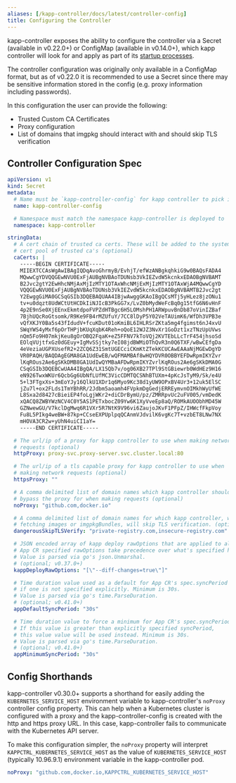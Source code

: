 ```yaml
---
aliases: [/kapp-controller/docs/latest/controller-config]
title: Configuring the Controller
---
```


kapp-controller exposes the ability to configure the controller via a
Secret (available in v0.22.0+) or ConfigMap (available in v0.14.0+), 
which kapp controller will look for and apply as part of its [startup processes](startup.md).

The controller configuration was originally only available in a ConfigMap 
format, but as of v0.22.0 it is recommended to use a Secret since there 
may be sensitive information stored in the config (e.g. proxy information including passwords).

In this configuration the user can provide the following:
- Trusted Custom CA Certificates
- Proxy configuration
- List of domains that imgpkg should interact with and should skip TLS verification

## Controller Configuration Spec

```yaml
apiVersion: v1
kind: Secret
metadata:
  # Name must be `kapp-controller-config` for kapp controller to pick it up
  name: kapp-controller-config

  # Namespace must match the namespace kapp-controller is deployed to
  namespace: kapp-controller

stringData:
  # A cert chain of trusted ca certs. These will be added to the system-wide
  # cert pool of trusted ca's (optional)
  caCerts: |
    -----BEGIN CERTIFICATE-----
    MIIEXTCCAsWgAwIBAgIQDqAvoGhrmyB/EvhjT/efWzANBgkqhkiG9w0BAQsFADA4
    MQwwCgYDVQQGEwNVU0ExFjAUBgNVBAoTDUNsb3VkIEZvdW5kcnkxEDAOBgNVBAMT
    B2Jvc2gtY2EwHhcNMjAxMjIzMTY1OTAxWhcNMjExMjIzMTY1OTAxWjA4MQwwCgYD
    VQQGEwNVU0ExFjAUBgNVBAoTDUNsb3VkIEZvdW5kcnkxEDAOBgNVBAMTB2Jvc2gt
    Y2EwggGiMA0GCSqGSIb3DQEBAQUAA4IBjwAwggGKAoIBgQCsMTj5yHLez8jzONu1
    tv+u0dqzt8UdWCtUtHCDkIiNJIcB3PkGG7x/LvZ0bMydWeFcBq0g15tfG6N6vHnF
    4p2E9nSe0XjEEnxEkmtdpoFVPZdHTBgc6H5LOMshPH1ARWpuvBnDb87oVinIZBaf
    7BjhUQcRoGtsomk/R9Ke9FB4rMZUfuY/7CC8lDyP5Y02VeTAUimK6/WfDh3VPB3e
    vQfXKJY0Ba5s43fIdudV+fcuKDut01oKmiBL6IHLRSrZKta5mg4fgimst6nJ4xvU
    SWqYWS4yMxf6pOrTHPjbKUqXqbK4Reh+oQoE12WJZ3NvXr1GoDzt1xzTNzUpUVws
    nQm5Fo9H07mkjKeu8gOrOBQ2FqaK+eZ5FFNV7kToVQj2KVTEbLLcTrF454jhsoSd
    EOlqVUjtfxGz0dGEuy+IgMvSSjtky7eI08jdBWMiOThQvR3n0Q6TXF/wBwCEfgDa
    4eVeziaUGPXUsefR2+2ZCQ6Z31SmtUGECciCKmKtZTekKCUCAwEAAaNjMGEwDgYD
    VR0PAQH/BAQDAgEGMA8GA1UdEwEB/wQFMAMBAf8wHQYDVR0OBBYEFDwRpmIKYZvr
    lKqROus2Ae6gSKkDMB8GA1UdIwQYMBaAFDwRpmIKYZvrlKqROus2Ae6gSKkDMA0G
    CSqGSIb3DQEBCwUAA4IBgQA/LX15Qb7v/og06XB27TPl9StGBiewrb0WdHEz9H16
    eN926TwxWKUr6QcbGg6UbNfLUfMC3VicCDMTQCSNhBTUXm+4pKcJsTyM9/Sk/e4U
    5+l3FTgxXs+3mEoYJy16QlkU1XDr1q6Myo9Kc38d1yUW9OPxBV4Ur3+12uk5ElSC
    jZu7l+ox2FLds1TmYBhRR/2Jdbm5aoamh4FVpkmDgGedjERREymvnOIMkhWyUfWE
    L8Sxa2d8427cBieiEP4foLgjWKr2+diCDrBymU/pz/ZMRRpvUc2uFV005/vmDedK
    xQACQ8ZWBYWzNCV4C0Y5AS1PETxbocZ09Yw6K1XyVveEp8aQ/ROMkAUOObhMD45W
    GZNwewGU/V7kclDgMwq6R1VXr5R7NtK9V96vi6ZaujoJKvF1PFpZ/IHWcfFkpVoy
    Fu8L5PIkg4weBW+87kp+CCseEXPUplpqQCAnmVJdvilK6vgKc7T+vzbET8LNw7NX
    mHOVA3CR2w+yUhN4uiCI1aY=
    -----END CERTIFICATE-----

  # The url/ip of a proxy for kapp controller to use when making network
  # requests (optional)
  httpProxy: proxy-svc.proxy-server.svc.cluster.local:80

  # The url/ip of a tls capable proxy for kapp controller to use when
  # making network requests (optional)
  httpsProxy: ""

  # A comma delimited list of domain names which kapp controller should
  # bypass the proxy for when making requests (optional)
  noProxy: "github.com,docker.io"

  # A comma delimited list of domain names for which kapp controller, when
  # fetching images or imgpkgBundles, will skip TLS verification. (optional)
  dangerousSkipTLSVerify: "private-registry.com,insecure-registry.com"

  # JSON encoded array of kapp deploy rawOptions that are applied to all App CRs.
  # App CR specified rawOptions take precedence over what's specified here.
  # Value is parsed via go's json.Unmarshal.
  # (optional; v0.37.0+)
  kappDeployRawOptions: "[\"--diff-changes=true\"]"

  # Time duration value used as a default for App CR's spec.syncPeriod
  # if one is not specified explicitly. Minimum is 30s.
  # Value is parsed via go's time.ParseDuration.
  # (optional; v0.41.0+)
  appDefaultSyncPeriod: "30s"

  # Time duration value to force a minimum for App CR's spec.syncPeriod.
  # If this value is greater than explicitly specified syncPeriod,
  # this value value will be used instead. Minimum is 30s.
  # Value is parsed via go's time.ParseDuration.
  # (optional; v0.41.0+)
  appMinimumSyncPeriod: "30s"
```

## Config Shorthands

kapp-controller v0.30.0+ supports a shorthand for easily adding the `KUBERNETES_SERVICE_HOST` 
environment variable to kapp-controller's `noProxy` controller config property. This can help 
when a Kubernetes cluster is configured with a proxy and the kapp-controller-config is created 
with the http and https proxy URL. In this case, kapp-controller fails to communicate with the 
Kubernetes API server.

To make this configuration simpler, the `noProxy` property will interpret `KAPPCTRL_KUBERNETES_SERVICE_HOST` 
as the value of `KUBERNETES_SERVICE_HOST` (typically 10.96.9.1) environment variable in the kapp-controller pod.

```yaml
noProxy: "github.com,docker.io,KAPPCTRL_KUBERNETES_SERVICE_HOST"
```
